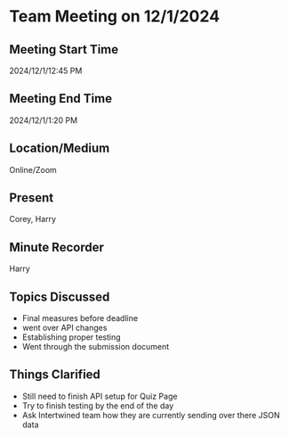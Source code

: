 # Team Meeting on 12/1/2024

## Meeting Start Time

2024/12/1/12:45 PM

## Meeting End Time

2024/12/1/1:20 PM

## Location/Medium

Online/Zoom

## Present

Corey, Harry

## Minute Recorder

Harry

## Topics Discussed

- Final measures before deadline
- went over API changes
- Establishing proper testing
- Went through the submission document

## Things Clarified
- Still need to finish API setup for Quiz Page
- Try to finish testing by the end of the day
- Ask Intertwined team how they are currently sending over there JSON data

